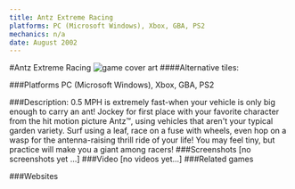 ```yaml
---
title: Antz Extreme Racing
platforms: PC (Microsoft Windows), Xbox, GBA, PS2
mechanics: n/a
date: August 2002
---
```

#Antz Extreme Racing
![game cover art](//images.igdb.com/igdb/image/upload/t_cover_big/puptsrrdwfolht5nke64.jpg "Logo Title Text 1")
####Alternative tiles:

###Platforms
PC (Microsoft Windows), Xbox, GBA, PS2

###Description:
0.5 MPH is extremely fast-when your vehicle is only big enough to carry an ant! Jockey for first place with your favorite character from the hit motion picture Antz™, using vehicles that aren't your typical garden variety. 
 Surf using a leaf, race on a fuse with wheels, even hop on a wasp for the antenna-raising thrill ride of your life! You may feel tiny, but practice will make you a giant among racers!
###Screenshots
[no screenshots yet ...]
###Video
[no videos yet...]
###Related games

###Websites

